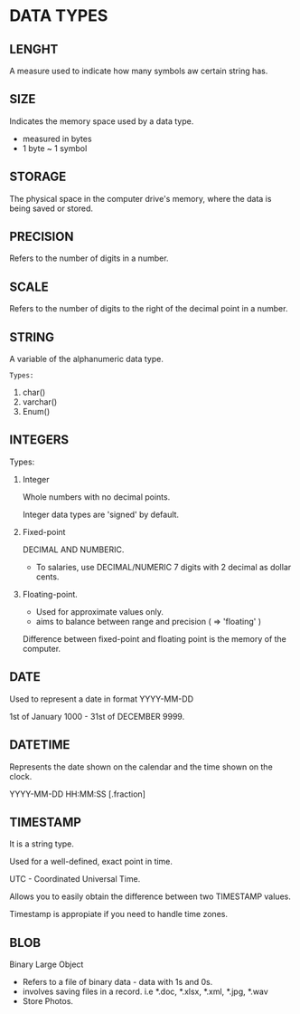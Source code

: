# DATA TYPES

## LENGHT 

A measure used to indicate how many symbols aw certain string has. 

## SIZE

Indicates the memory space used by a data type. 

- measured in bytes
- 1 byte ~ 1 symbol

## STORAGE 

The physical space in the computer drive's memory, where the data is being saved or stored. 


## PRECISION

Refers to the number of digits in a number. 

## SCALE 

Refers to the number of digits to the right of the decimal point in a number. 

## STRING

A variable of the alphanumeric data type. 

    Types: 

1. char()
2. varchar()
3. Enum()

## INTEGERS

Types: 

1. Integer

    Whole numbers with no decimal points. 

    Integer data types are 'signed' by default. 

2. Fixed-point

    DECIMAL AND NUMBERIC. 
    - To salaries, use DECIMAL/NUMERIC 7 digits with 2 decimal as dollar cents. 


3. Floating-point. 

    - Used for approximate values only. 
    - aims to balance between range and precision ( => 'floating' )

    Difference between fixed-point and floating point is the memory of the computer. 



## DATE 

Used to represent a date in format YYYY-MM-DD

1st of January 1000 -   31st of DECEMBER 9999. 

## DATETIME 

Represents the date shown on the calendar and the time shown on the clock. 

YYYY-MM-DD HH:MM:SS [.fraction]

## TIMESTAMP

It is a string type. 

Used for a well-defined, exact point in time. 

UTC - Coordinated Universal Time. 

Allows you to easily obtain the difference between two  TIMESTAMP values. 


Timestamp is appropiate if you need to handle time zones. 


## BLOB

Binary Large Object 

- Refers to a file of binary data - data with 1s and 0s. 
- involves saving files in a record. i.e *.doc, *.xlsx, *.xml, *.jpg, *.wav
- Store Photos. 






